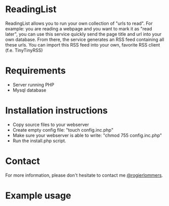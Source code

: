 ReadingList
===========

ReadingList allows you to run your own collection of "urls to read". For example: you are reading a webpage and you want to mark it as "read later", you can use this service quickly send the page title and url into your own database. From there, the service generates an RSS feed containing all these urls. You can import this RSS feed into your own, favorite RSS client (f.e. TinyTinyRSS)

Requirements
============
* Server running PHP
* Mysql database

Installation instructions
=========================
* Copy source files to your webserver
* Create empty config file: "touch config.inc.php"
* Make sure your webserver is able to write: "chmod 755 config.inc.php"
* Run the install.php script.

Contact
=======
For more information, please don't hesitate to contact me [@rogierlommers](https://twitter.com/rogierlommers).

Example usage
=============
